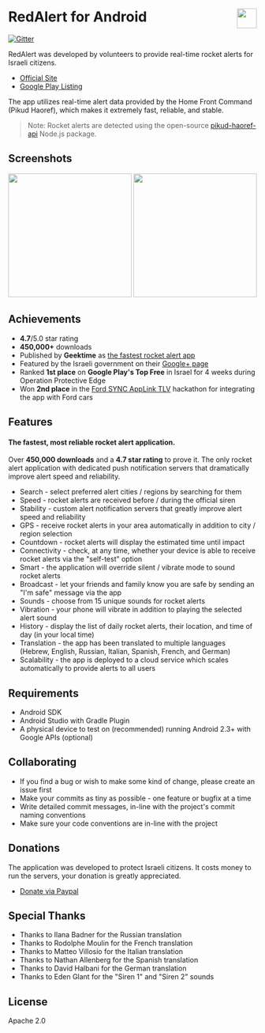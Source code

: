 <h1> <a href="https://redalert.me/" target="_blank"><img src="https://redalert.me/images/logo_big.png" align="right" height="40"></a> RedAlert for Android</h1>

[![Gitter](https://badges.gitter.im/Join%20Chat.svg)](https://gitter.im/eladnava/redalert-android?utm_source=badge&utm_medium=badge&utm_campaign=pr-badge)

RedAlert was developed by volunteers to provide real-time rocket alerts for Israeli citizens.

* [Official Site](https://redalert.me)
* [Google Play Listing](https://play.google.com/store/apps/details?id=com.red.alert)

The app utilizes real-time alert data provided by the Home Front Command (Pikud Haoref), which makes it extremely fast, reliable, and stable.

> Note: Rocket alerts are detected using the open-source [pikud-haoref-api](https://github.com/eladnava/pikud-haoref-api) Node.js package.

## Screenshots

<img src="http://redalert.me/images/screenshot1.png" width="250"> <img src="http://redalert.me/images/screenshot2.png" width="250">

## Achievements

* **4.7**/5.0 star rating
* **450,000+** downloads
* Published by **Geektime** as [the fastest rocket alert app](http://www.geektime.co.il/push-notifications-at-protective-edge/)
* Featured by the Israeli government on their [Google+ page](https://plus.google.com/+Israel/posts/U3juWS1YPK4)
* Ranked **1st place** on **Google Play's Top Free** in Israel for 4 weeks during Operation Protective Edge
* Won **2nd place** in the [Ford SYNC AppLink TLV](https://eladnava.com/how-we-won-2nd-place-ford-tel-aviv-hackathon/) hackathon for integrating the app with Ford cars

## Features

#### The fastest, most reliable rocket alert application.
Over **450,000 downloads** and a **4.7 star rating** to prove it. The only rocket alert application with dedicated push notification servers that dramatically improve alert speed and reliability.

* Search - select preferred alert cities / regions by searching for them
* Speed - rocket alerts are received before / during the official siren
* Stability - custom alert notification servers that greatly improve alert speed and reliability
* GPS - receive rocket alerts in your area automatically in addition to city / region selection
* Countdown - rocket alerts will display the estimated time until impact
* Connectivity - check, at any time, whether your device is able to receive rocket alerts via the "self-test" option
* Smart - the application will override silent / vibrate mode to sound rocket alerts
* Broadcast - let your friends and family know you are safe by sending an "I'm safe" message via the app
* Sounds - choose from 15 unique sounds for rocket alerts
* Vibration - your phone will vibrate in addition to playing the selected alert sound
* History - display the list of daily rocket alerts, their location, and time of day (in your local time)
* Translation - the app has been translated to multiple languages (Hebrew, English, Russian, Italian, Spanish, French, and German)
* Scalability - the app is deployed to a cloud service which scales automatically to provide alerts to all users

## Requirements
* Android SDK
* Android Studio with Gradle Plugin
* A physical device to test on (recommended) running Android 2.3+ with Google APIs (optional)

## Collaborating

* If you find a bug or wish to make some kind of change, please create an issue first
* Make your commits as tiny as possible - one feature or bugfix at a time
* Write detailed commit messages, in-line with the project's commit naming conventions
* Make sure your code conventions are in-line with the project

## Donations

The application was developed to protect Israeli citizens. 
It costs money to run the servers, your donation is greatly appreciated.

* [Donate via Paypal](https://www.paypal.com/cgi-bin/webscr?cmd=_s-xclick&hosted_button_id=PG2VVX7GQ4KZE)

## Special Thanks

* Thanks to Ilana Badner for the Russian translation
* Thanks to Rodolphe Moulin for the French translation
* Thanks to Matteo Villosio for the Italian translation
* Thanks to Nathan Allenberg for the Spanish translation
* Thanks to David Halbani for the German translation
* Thanks to Eden Glant for the "Siren 1" and "Siren 2" sounds

## License

Apache 2.0
